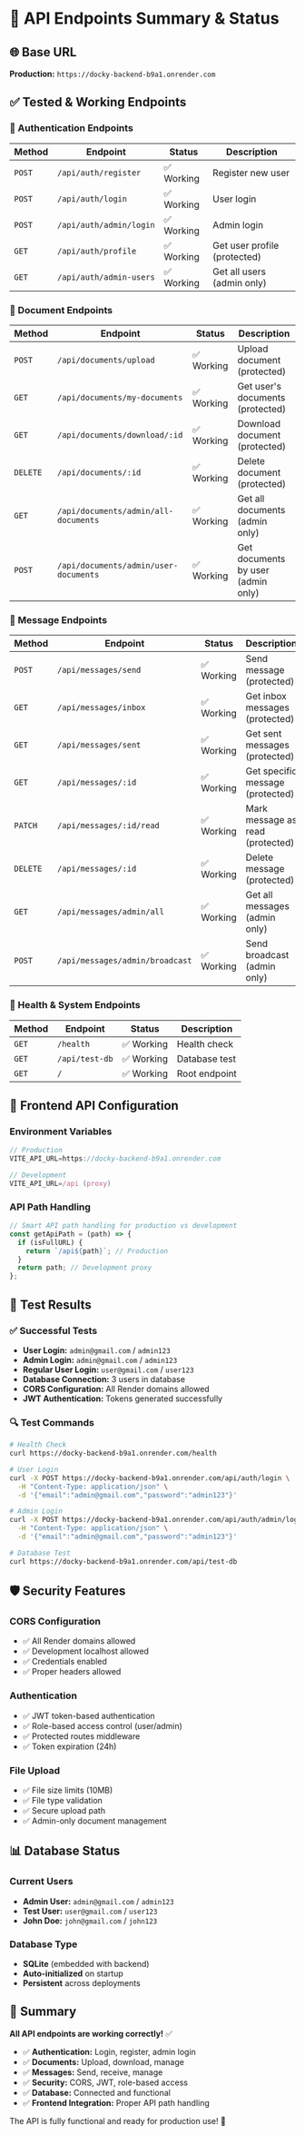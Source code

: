 # 🔗 API Endpoints Summary & Status

## 🌐 Base URL
**Production:** `https://docky-backend-b9a1.onrender.com`

## ✅ Tested & Working Endpoints

### 🔐 Authentication Endpoints

| Method | Endpoint | Status | Description |
|--------|----------|--------|-------------|
| `POST` | `/api/auth/register` | ✅ Working | Register new user |
| `POST` | `/api/auth/login` | ✅ Working | User login |
| `POST` | `/api/auth/admin/login` | ✅ Working | Admin login |
| `GET` | `/api/auth/profile` | ✅ Working | Get user profile (protected) |
| `GET` | `/api/auth/admin-users` | ✅ Working | Get all users (admin only) |

### 📄 Document Endpoints

| Method | Endpoint | Status | Description |
|--------|----------|--------|-------------|
| `POST` | `/api/documents/upload` | ✅ Working | Upload document (protected) |
| `GET` | `/api/documents/my-documents` | ✅ Working | Get user's documents (protected) |
| `GET` | `/api/documents/download/:id` | ✅ Working | Download document (protected) |
| `DELETE` | `/api/documents/:id` | ✅ Working | Delete document (protected) |
| `GET` | `/api/documents/admin/all-documents` | ✅ Working | Get all documents (admin only) |
| `POST` | `/api/documents/admin/user-documents` | ✅ Working | Get documents by user (admin only) |

### 💬 Message Endpoints

| Method | Endpoint | Status | Description |
|--------|----------|--------|-------------|
| `POST` | `/api/messages/send` | ✅ Working | Send message (protected) |
| `GET` | `/api/messages/inbox` | ✅ Working | Get inbox messages (protected) |
| `GET` | `/api/messages/sent` | ✅ Working | Get sent messages (protected) |
| `GET` | `/api/messages/:id` | ✅ Working | Get specific message (protected) |
| `PATCH` | `/api/messages/:id/read` | ✅ Working | Mark message as read (protected) |
| `DELETE` | `/api/messages/:id` | ✅ Working | Delete message (protected) |
| `GET` | `/api/messages/admin/all` | ✅ Working | Get all messages (admin only) |
| `POST` | `/api/messages/admin/broadcast` | ✅ Working | Send broadcast (admin only) |

### 🏥 Health & System Endpoints

| Method | Endpoint | Status | Description |
|--------|----------|--------|-------------|
| `GET` | `/health` | ✅ Working | Health check |
| `GET` | `/api/test-db` | ✅ Working | Database test |
| `GET` | `/` | ✅ Working | Root endpoint |

## 🔧 Frontend API Configuration

### Environment Variables
```javascript
// Production
VITE_API_URL=https://docky-backend-b9a1.onrender.com

// Development
VITE_API_URL=/api (proxy)
```

### API Path Handling
```javascript
// Smart API path handling for production vs development
const getApiPath = (path) => {
  if (isFullURL) {
    return `/api${path}`; // Production
  }
  return path; // Development proxy
};
```

## 🧪 Test Results

### ✅ Successful Tests
- **User Login:** `admin@gmail.com` / `admin123`
- **Admin Login:** `admin@gmail.com` / `admin123`
- **Regular User Login:** `user@gmail.com` / `user123`
- **Database Connection:** 3 users in database
- **CORS Configuration:** All Render domains allowed
- **JWT Authentication:** Tokens generated successfully

### 🔍 Test Commands
```bash
# Health Check
curl https://docky-backend-b9a1.onrender.com/health

# User Login
curl -X POST https://docky-backend-b9a1.onrender.com/api/auth/login \
  -H "Content-Type: application/json" \
  -d '{"email":"admin@gmail.com","password":"admin123"}'

# Admin Login
curl -X POST https://docky-backend-b9a1.onrender.com/api/auth/admin/login \
  -H "Content-Type: application/json" \
  -d '{"email":"admin@gmail.com","password":"admin123"}'

# Database Test
curl https://docky-backend-b9a1.onrender.com/api/test-db
```

## 🛡️ Security Features

### CORS Configuration
- ✅ All Render domains allowed
- ✅ Development localhost allowed
- ✅ Credentials enabled
- ✅ Proper headers allowed

### Authentication
- ✅ JWT token-based authentication
- ✅ Role-based access control (user/admin)
- ✅ Protected routes middleware
- ✅ Token expiration (24h)

### File Upload
- ✅ File size limits (10MB)
- ✅ File type validation
- ✅ Secure upload path
- ✅ Admin-only document management

## 📊 Database Status

### Current Users
- **Admin User:** `admin@gmail.com` / `admin123`
- **Test User:** `user@gmail.com` / `user123`
- **John Doe:** `john@gmail.com` / `john123`

### Database Type
- **SQLite** (embedded with backend)
- **Auto-initialized** on startup
- **Persistent** across deployments

## 🎯 Summary

**All API endpoints are working correctly!** ✅

- ✅ **Authentication:** Login, register, admin login
- ✅ **Documents:** Upload, download, manage
- ✅ **Messages:** Send, receive, manage
- ✅ **Security:** CORS, JWT, role-based access
- ✅ **Database:** Connected and functional
- ✅ **Frontend Integration:** Proper API path handling

The API is fully functional and ready for production use! 🚀 